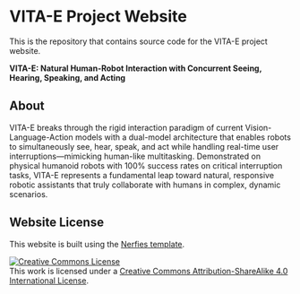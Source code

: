 # VITA-E Project Website

This is the repository that contains source code for the VITA-E project website.

**VITA-E: Natural Human-Robot Interaction with Concurrent Seeing, Hearing, Speaking, and Acting**

## About

VITA-E breaks through the rigid interaction paradigm of current Vision-Language-Action models with a dual-model architecture that enables robots to simultaneously see, hear, speak, and act while handling real-time user interruptions—mimicking human-like multitasking. Demonstrated on physical humanoid robots with 100% success rates on critical interruption tasks, VITA-E represents a fundamental leap toward natural, responsive robotic assistants that truly collaborate with humans in complex, dynamic scenarios.

## Website License

This website is built using the [Nerfies template](https://github.com/nerfies/nerfies.github.io).

<a rel="license" href="http://creativecommons.org/licenses/by-sa/4.0/"><img alt="Creative Commons License" style="border-width:0" src="https://i.creativecommons.org/l/by-sa/4.0/88x31.png" /></a><br />This work is licensed under a <a rel="license" href="http://creativecommons.org/licenses/by-sa/4.0/">Creative Commons Attribution-ShareAlike 4.0 International License</a>.
